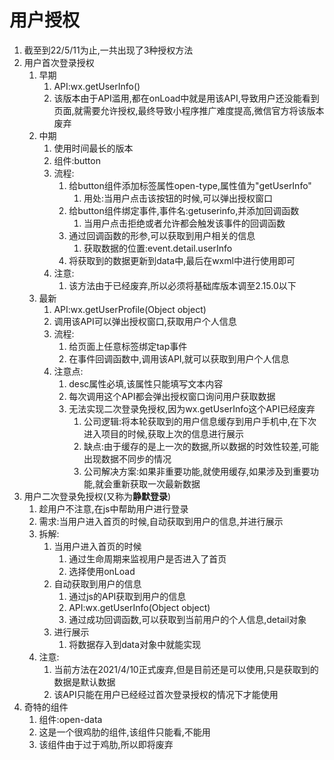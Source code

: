 # 用户授权

1. 截至到22/5/11为止,一共出现了3种授权方法
2. 用户首次登录授权
   1. 早期
      1. API:wx.getUserInfo()
      2. 该版本由于API滥用,都在onLoad中就是用该API,导致用户还没能看到页面,就需要允许授权,最终导致小程序推广难度提高,微信官方将该版本废弃
   2. 中期
      1. 使用时间最长的版本
      2. 组件:button
      3. 流程:
         1. 给button组件添加标签属性open-type,属性值为"getUserInfo"
            1. 用处:当用户点击该按钮的时候,可以弹出授权窗口
         2. 给button组件绑定事件,事件名:getuserinfo,并添加回调函数
            1. 当用户点击拒绝或者允许都会触发该事件的回调函数
         3. 通过回调函数的形参,可以获取到用户相关的信息
            1. 获取数据的位置:event.detail.userInfo
         4. 将获取到的数据更新到data中,最后在wxml中进行使用即可
      4. 注意:
         1. 该方法由于已经废弃,所以必须将基础库版本调至2.15.0以下
   3. 最新
      1. API:wx.getUserProfile(Object object)
      2. 调用该API可以弹出授权窗口,获取用户个人信息
      3. 流程:
         1. 给页面上任意标签绑定tap事件
         2. 在事件回调函数中,调用该API,就可以获取到用户个人信息
      4. 注意点:
         1. desc属性必填,该属性只能填写文本内容
         2. 每次调用这个API都会弹出授权窗口询问用户获取数据
         3. 无法实现二次登录免授权,因为wx.getUserInfo这个API已经废弃
            1. 公司逻辑:将本轮获取到的用户信息缓存到用户手机中,在下次进入项目的时候,获取上次的信息进行展示
            2. 缺点:由于缓存的是上一次的数据,所以数据的时效性较差,可能出现数据不同步的情况
            3. 公司解决方案:如果非重要功能,就使用缓存,如果涉及到重要功能,就会重新获取一次最新数据
3. 用户二次登录免授权(又称为**静默登录**)
   1. 趁用户不注意,在js中帮助用户进行登录
   2. 需求:当用户进入首页的时候,自动获取到用户的信息,并进行展示
   3. 拆解:
      1. 当用户进入首页的时候
         1. 通过生命周期来监视用户是否进入了首页
         2. 选择使用onLoad
      2. 自动获取到用户的信息
         1. 通过js的API获取到用户的信息
         2. API:wx.getUserInfo(Object object)
         3. 通过成功回调函数,可以获取到当前用户的个人信息,detail对象
      3. 进行展示
         1. 将数据存入到data对象中就能实现
   4. 注意:
      1. 当前方法在2021/4/10正式废弃,但是目前还是可以使用,只是获取到的数据是默认数据
      2. 该API只能在用户已经经过首次登录授权的情况下才能使用
4. 奇特的组件
   1. 组件:open-data
   2. 这是一个很鸡肋的组件,该组件只能看,不能用
   3. 该组件由于过于鸡肋,所以即将废弃